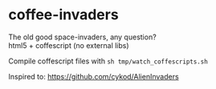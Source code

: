 # coffee-invaders

The old good space-invaders, any question?  
html5 + coffescript (no external libs)


Compile coffescript files with `sh tmp/watch_coffescripts.sh`


Inspired to: https://github.com/cykod/AlienInvaders